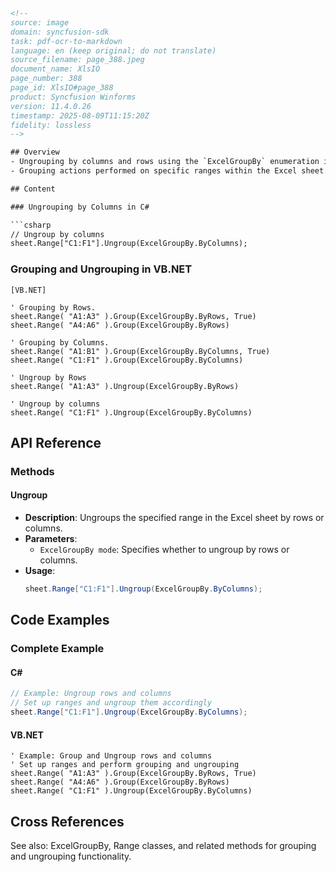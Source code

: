 ```html
<!--
source: image
domain: syncfusion-sdk
task: pdf-ocr-to-markdown
language: en (keep original; do not translate)
source_filename: page_388.jpeg
document_name: XlsIO
page_number: 388
page_id: XlsIO#page_388
product: Syncfusion Winforms
version: 11.4.0.26
timestamp: 2025-08-09T11:15:20Z
fidelity: lossless
-->

## Overview
- Ungrouping by columns and rows using the `ExcelGroupBy` enumeration in C# and VB.NET.
- Grouping actions performed on specific ranges within the Excel sheet.

## Content

### Ungrouping by Columns in C#

```csharp
// Ungroup by columns
sheet.Range["C1:F1"].Ungroup(ExcelGroupBy.ByColumns);
```

### Grouping and Ungrouping in VB.NET

```vbnet
[VB.NET]

' Grouping by Rows.
sheet.Range( "A1:A3" ).Group(ExcelGroupBy.ByRows, True)
sheet.Range( "A4:A6" ).Group(ExcelGroupBy.ByRows)

' Grouping by Columns.
sheet.Range( "A1:B1" ).Group(ExcelGroupBy.ByColumns, True)
sheet.Range( "C1:F1" ).Group(ExcelGroupBy.ByColumns)

' Ungroup by Rows
sheet.Range( "A1:A3" ).Ungroup(ExcelGroupBy.ByRows)

' Ungroup by columns
sheet.Range( "C1:F1" ).Ungroup(ExcelGroupBy.ByColumns)
```

## API Reference

### Methods
#### Ungroup
- **Description**: Ungroups the specified range in the Excel sheet by rows or columns.
- **Parameters**:
  - `ExcelGroupBy mode`: Specifies whether to ungroup by rows or columns.
- **Usage**:
  ```csharp
  sheet.Range["C1:F1"].Ungroup(ExcelGroupBy.ByColumns);
  ```

## Code Examples

### Complete Example

#### C#
```csharp
// Example: Ungroup rows and columns
// Set up ranges and ungroup them accordingly
sheet.Range["C1:F1"].Ungroup(ExcelGroupBy.ByColumns);
```

#### VB.NET
```vbnet
' Example: Group and Ungroup rows and columns
' Set up ranges and perform grouping and ungrouping
sheet.Range( "A1:A3" ).Group(ExcelGroupBy.ByRows, True)
sheet.Range( "A4:A6" ).Group(ExcelGroupBy.ByRows)
sheet.Range( "C1:F1" ).Ungroup(ExcelGroupBy.ByColumns)
```

## Cross References
See also: ExcelGroupBy, Range classes, and related methods for grouping and ungrouping functionality.

<!-- tags: [xlsio, grouping, ungrouping, excel, spreadsheet] keywords: [groupbycolumns, ungroupbyrows, vbdotnet, .net, syncfusion sdk] -->
```